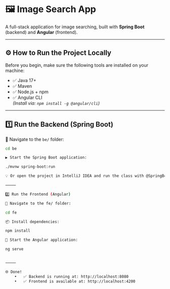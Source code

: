 # 🖼️ Image Search App

A full-stack application for image searching, built with **Spring Boot** (backend) and **Angular** (frontend).

---

## ⚙️ How to Run the Project Locally

Before you begin, make sure the following tools are installed on your machine:

- ✅ Java 17+
- ✅ Maven
- ✅ Node.js + npm
- ✅ Angular CLI  
  *(Install via: `npm install -g @angular/cli`)*

---

## 1️⃣ Run the Backend (Spring Boot)

📁 Navigate to the `be/` folder:

```bash
cd be

▶️ Start the Spring Boot application:

./mvnw spring-boot:run

💡 Or open the project in IntelliJ IDEA and run the class with @SpringBootApplication.

⸻

2️⃣ Run the Frontend (Angular)

📁 Navigate to the fe/ folder:

cd fe

📦 Install dependencies:

npm install

🚀 Start the Angular application:

ng serve


⸻

🌐 Done!
	•	✅ Backend is running at: http://localhost:8080
	•	✅ Frontend is available at: http://localhost:4200
